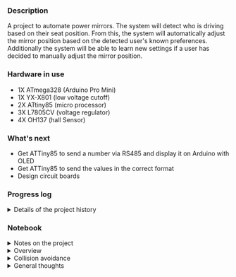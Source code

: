 ### Description 
A project to automate power mirrors. The system will detect who is driving based on their seat position. From this, the system will automatically adjust the mirror position based on the detected user's known preferences. Additionally the system will be able to learn new settings if a user has decided to manually adjust the mirror position. 

### Hardware in use
* 1X ATmega328 (Arduino Pro Mini)
* 1X YX-X801 (low voltage cutoff)
* 2X ATtiny85 (micro processor)
* 3X L7805CV (voltage regulator)
* 4X OH137 (hall Sensor)
 
 
### What's next
* Get ATTiny85 to send a number via RS485 and display it on Arduino with OLED
* Get ATTiny85 to send the values in the correct format
* Design circuit boards  
 
### Progress log 
<details>
	<summary>Details of the project history</summary>
	
* 2021-10-05 Started the GitHub repository
* 2021-10-06 OLED test with Pro Mini
* 2021-10-07 Tested transmitting a value from ATtiny85 to ATmega328 over RS485 and displayed with OLED
* 2021-10-13 Building a RS485 HAT to ease testing
* 2021-10-18 Got the plotter working
* 2021-10-18 Monitor hall over serial working fine
* 2022-10-09 Hall sensor reading from spare housing
* 2022-10-10 Working on code to count number of rotations
* 2022-10-10 ATtiny with peakdetection and softserial
* 2022-10-11 Determined that peak detection uses too much memory "Global variables use 489 bytes (95%) of dynamic memory"
</details>

### Notebook
<details>
	<summary>Notes on the project</summary>
	
* Best to have ATTiny85 keep track of count in case ATmega328 misses a count
* Would be nice to see the actual values that got triggered for data monitoring
* RS485 only send a byte so that makes it challenging for sending an int
* Plotting with RS485 seems too slow
</details>

<details>
	<summary>Overview</summary>
	
- ProMini is the controller
	* It will detect which diver is in the seat
	* It will detect if the driver has adjusted the mirror
	* It will activate the controls to adjust the mirrors to the correct place
	* Data received
		+ The proMini will be receiving a value that is between 0-255 that contains the limit data and count
		+ It will know which ATtiney is sending because it will be controlling the power to the mirrors
		+ It will also know who is sending because it will have a sensor to detect which way the mirror button is pointing if the user is manually adjusting the mirror position
		+ In the case that the magnet stops in front of the hall sensor then the ATtiny will be sending sporadic readings
		+ There will need to be some sort of way to filter out this noise or adjust the mirrors a little bit to avoid this
- ATtiny85 1&2 are the sensors that monitor the position of the mirrors
	* They will send a signal when the limit switches have been activated
	* They will sens a signal when the hall sensors have detected the magnet passing
	* The RS485 sends a byte of data so that 0-255
	* Data sent
		+ 100 is limit switch for sensor 1 is hit
		+ 200 is limit switch for sensor 2 is hit
		+ 150 is 50 rotations on sensor 1 counted
		+ 255 is 55 rotations counted on sensor 2
	* The count on sensors is reset after 2 seconds of not seeing the hall sensor move
	* There should be some way to calibrate the threshold for the hall sensor reading
	* When it gets power (car turned on) the ProMini will move the mirrors to their outer limits
	* While this is happening the ATtiny85 will be recording the values detected
	* The ProMini will stop and wait a few seconds
	* When the ATtiny detects that it hasn't moved in a while it will use a filter on the collected data to determine the cutoff threshold
	* This data will be sent to the ProMini for logging and the threshold will be set
	* After this data has been sent the ProMini will know that it is okay to move the mirrors into possition
</details>

<details>
	<summary>Collision avoidance</summary>
	
- Collisions are avoided because the ProMini will only be controlling one ATtiny85 at a time so only one node will be transmitting at a time
- It would be impossible for both nodes to be transmitting since the user can only move one mirror at a time
</details>

<details>
	<summary>General thoughts</summary>
	
- Having the ProMini being the controller will allow me to make fine adjustments without having to pull the mirrors off
- limit switches
	* It could be problematic to use the limit switches since they could easily get water damaged since they are exposed to the elements quite a lot. It would be beneficial not not have to rely on them.
	* If I was doing this again I would not have added them since I could easily drive the motors out until I'm sure I'm at the outside limit and then work backwards from there.
	* The inside limit puts stress on the plastic nuts but the outside limit does not
	* Perhaps it's better to not use the limits at all
</details>